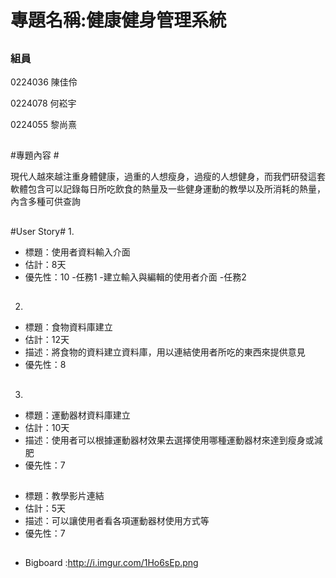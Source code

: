 # 專題名稱:健康健身管理系統 #


## ##




### 組員 ###

0224036 陳佳伶

0224078 何崧宇

0224055 黎尚熹

## ##
#專題內容 #


現代人越來越注重身體健康，過重的人想瘦身，過瘦的人想健身，而我們研發這套軟體包含可以記錄每日所吃飲食的熱量及一些健身運動的教學以及所消耗的熱量，內含多種可供查詢

## ##

#User Story#
1.
- 標題：使用者資料輸入介面		
- 估計：8天		
- 優先性：10
      -任務1
      -建立輸入與編輯的使用者介面
      -任務2
## ##
2.
- 標題：食物資料庫建立		
- 估計：12天		
- 描述：將食物的資料建立資料庫，用以連結使用者所吃的東西來提供意見
- 優先性：8		
## ##
3.
- 標題：運動器材資料庫建立		
- 估計：10天		
- 描述：使用者可以根據運動器材效果去選擇使用哪種運動器材來達到瘦身或減肥		
- 優先性：7		

## ##
	
- 標題：教學影片連結		
- 估計：5天		
- 描述：可以讓使用者看各項運動器材使用方式等		
- 優先性：7

## ##
- Bigboard :http://i.imgur.com/1Ho6sEp.png
